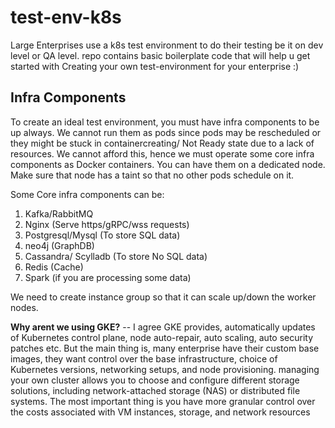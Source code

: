 # test-env-k8s
Large Enterprises use a k8s test environment to do their testing be it on dev level or QA level. 
repo contains basic boilerplate code that will help u get started with Creating your own test-environment for your enterprise :)

## Infra Components
To create an ideal test environment, you must have infra components to be up always. We cannot run them as pods since pods may be rescheduled or they might be stuck in containercreating/ Not Ready state due to a lack of resources. We cannot afford this, hence we must operate some core infra components as Docker containers. You can have them on a dedicated node. Make sure that node has a taint so that no other pods schedule on it. 

Some Core infra components can be:

 1. Kafka/RabbitMQ
 2. Nginx (Serve https/gRPC/wss requests)
 3. Postgresql/Mysql (To store SQL data)
 4. neo4j (GraphDB)
 5. Cassandra/ Scylladb (To store No SQL data)
 6. Redis (Cache)
 7. Spark (if you are processing some data)

We need to create instance group so that it can scale up/down the worker nodes. 

**Why arent we using GKE?**
-- I agree GKE provides, automatically updates of Kubernetes control plane, node auto-repair, auto scaling, auto security patches etc.  But the main thing is, many enterprise have their custom base images, they want control over the base infrastructure, choice of Kubernetes versions, networking setups, and node provisioning. managing your own cluster allows you to choose and configure different storage solutions, including network-attached storage (NAS) or distributed file systems. The most important thing is you have more granular control over the costs associated with VM instances, storage, and network resources



<!--stackedit_data:
eyJoaXN0b3J5IjpbLTEwMzAzOTE4LC05MTI4NTQ1MzIsMTE5MD
QxNzEzNSwtODQ1ODAzMjgsLTc5NDMzNTk5OSwxNzI5NDkyOTY1
LC0xNzIwMDcwODY0XX0=
-->